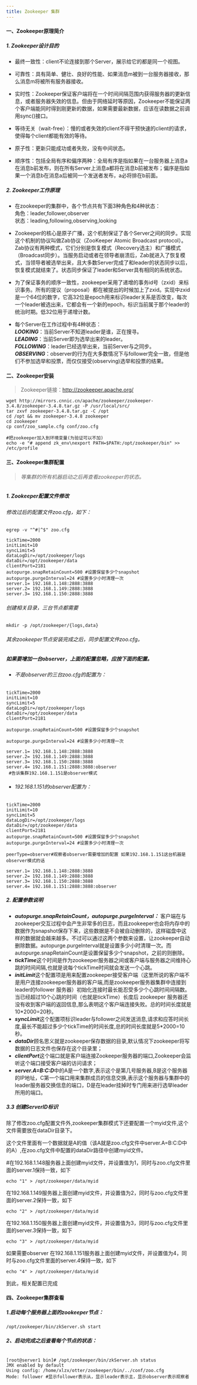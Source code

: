 ```yaml
---
title: Zookeeper 集群
---
```

#### 一、Zookeeper原理简介

##### 1. Zookeeper设计目的

- 最终一致性：client不论连接到那个Server，展示给它的都是同一个视图。  

- 可靠性：具有简单、健壮、良好的性能、如果消息m被到一台服务器接收，那么消息m将被所有服务器接收。
- 实时性：Zookeeper保证客户端将在一个时间间隔范围内获得服务器的更新信息，或者服务器失效的信息。但由于网络延时等原因，Zookeeper不能保证两个客户端能同时得到刚更新的数据，如果需要最新数据，应该在读数据之前调用sync()接口。  
<!--more-->
- 等待无关（wait-free）：慢的或者失效的client不得干预快速的client的请求，使得每个client都能有效的等待。  

- 原子性：更新只能成功或者失败，没有中间状态。  

- 顺序性：包括全局有序和偏序两种：全局有序是指如果在一台服务器上消息a在消息b前发布，则在所有Server上消息a都将在消息b前被发布；偏序是指如果一个消息b在消息a后被同一个发送者发布，a必将排在b前面。

##### 2. Zookeeper工作原理

- 在zookeeper的集群中，各个节点共有下面3种角色和4种状态：   
角色：leader,follower,observer  
状态：leading,following,observing,looking

- Zookeeper的核心是原子广播，这个机制保证了各个Server之间的同步。实现这个机制的协议叫做Zab协议（ZooKeeper Atomic Broadcast protocol）。Zab协议有两种模式，它们分别是恢复模式（Recovery选主）和广播模式（Broadcast同步）。当服务启动或者在领导者崩溃后，Zab就进入了恢复模式，当领导者被选举出来，且大多数Server完成了和leader的状态同步以后，恢复模式就结束了。状态同步保证了leader和Server具有相同的系统状态。

- 为了保证事务的顺序一致性，zookeeper采用了递增的事务id号（zxid）来标识事务。所有的提议（proposal）都在被提出的时候加上了zxid。实现中zxid是一个64位的数字，它高32位是epoch用来标识leader关系是否改变，每次一个leader被选出来，它都会有一个新的epoch，标识当前属于那个leader的统治时期。低32位用于递增计数。

- 每个Server在工作过程中有4种状态：  
***LOOKING***：当前Server不知道leader是谁，正在搜寻。  
***LEADING***：当前Server即为选举出来的leader。   
***FOLLOWING***：leader已经选举出来，当前Server与之同步。   
***OBSERVING***：observer的行为在大多数情况下与follower完全一致，但是他们不参加选举和投票，而仅仅接受(observing)选举和投票的结果。  
#### 二、Zookeeper安装
> Zookeeper链接：http://zookeeper.apache.org/
```
wget http://mirrors.cnnic.cn/apache/zookeeper/zookeeper-3.4.8/zookeeper-3.4.8.tar.gz -P /usr/local/src/
tar zxvf zookeeper-3.4.8.tar.gz -C /opt
cd /opt && mv zookeeper-3.4.8 zookeeper
cd zookeeper
cp conf/zoo_sample.cfg conf/zoo.cfg

#把zookeeper加入到环境变量(为验证可以不加)
echo -e "# append zk_env\nexport PATH=$PATH:/opt/zookeeper/bin" >> /etc/profile
```
#### 三、Zookeeper集群配置
> ###### 等集群的所有机器启动之后再查看zookeeper的状态。
##### 1. Zookeeper配置文件修改
###### 修改过后的配置文件zoo.cfg，如下：
```
egrep -v "^#|^$" zoo.cfg
```
```
tickTime=2000
initLimit=10
syncLimit=5
dataLogDir=/opt/zookeeper/logs
dataDir=/opt/zookeeper/data
clientPort=2181
autopurge.snapRetainCount=500 #设置保留多少个snapshot
autopurge.purgeInterval=24 #设置多少小时清理一次
server.1= 192.168.1.148:2888:3888
server.2= 192.168.1.149:2888:3888
server.3= 192.168.1.150:2888:3888

```
###### 创建相关目录，三台节点都需要
```
mkdir -p /opt/zookeeper/{logs,data}
```
###### 其余zookeeper节点安装完成之后，同步配置文件zoo.cfg。

##### *如果要增加一台observer，上面的配置忽略，应按下面的配置。*
- ###### 不是observer的三台zoo.cfg的配置为：
```
tickTime=2000
initLimit=10
syncLimit=5
dataLogDir=/opt/zookeeper/logs
dataDir=/opt/zookeeper/data
clientPort=2181

autopurge.snapRetainCount=500 #设置保留多少个snapshot

autopurge.purgeInterval=24 #设置多少小时清理一次

server.1= 192.168.1.148:2888:3888
server.2= 192.168.1.149:2888:3888
server.3= 192.168.1.150:2888:3888
server.4= 192.168.1.151:2888:3888:observer
 #告诉集群192.168.1.151是observer模式

```
- ###### 192.168.1.151的observer配置为：
```
tickTime=2000
initLimit=10
syncLimit=5
dataLogDir=/opt/zookeeper/logs
dataDir=/opt/zookeeper/data
clientPort=2181
autopurge.snapRetainCount=500 #设置保留多少个snapshot
autopurge.purgeInterval=24 #设置多少小时清理一次

peerType=observer#观察者observer需要增加的配置 如果192.168.1.151这台机器是observer模式的话

server.1= 192.168.1.148:2888:3888
server.2= 192.168.1.149:2888:3888
server.3= 192.168.1.150:2888:3888
server.4= 192.168.1.151:2888:3888:observer
```
  
  
##### 2. 配置参数说明

- ***autopurge.snapRetainCount，autopurge.purgeInterval：***
客户端在与zookeeper交互过程中会产生非常多的日志，而且zookeeper也会将内存中的数据作为snapshot保存下来，这些数据是不会被自动删除的，这样磁盘中这样的数据就会越来越多。不过可以通过这两个参数来设置，让zookeeper自动删除数据。autopurge.purgeInterval就是设置多少小时清理一次。而autopurge.snapRetainCount是设置保留多少个snapshot，之前的则删除。
- ***tickTime***这个时间是作为zookeeper服务器之间或客户端与服务器之间维持心跳的时间间隔,也就是说每个tickTime时间就会发送一个心跳。
- ***initLimit***这个配置项是用来配置zookeeper接受客户端（这里所说的客户端不是用户连接zookeeper服务器的客户端,而是zookeeper服务器集群中连接到leader的follower 服务器）初始化连接时最长能忍受多少个心跳时间间隔数。<br>当已经超过10个心跳的时间（也就是tickTime）长度后 zookeeper 服务器还没有收到客户端的返回信息,那么表明这个客户端连接失败。总的时间长度就是 10*2000=20秒。
- ***syncLimit***这个配置项标识leader与follower之间发送消息,请求和应答时间长度,最长不能超过多少个tickTime的时间长度,总的时间长度就是5*2000=10秒。
- ***dataDir***顾名思义就是zookeeper保存数据的目录,默认情况下zookeeper将写数据的日志文件也保存在这个目录里；
- ***clientPort***这个端口就是客户端连接Zookeeper服务器的端口,Zookeeper会监听这个端口接受客户端的访问请求；
- ***server.A=B:C:D***中的A是一个数字,表示这个是第几号服务器,B是这个服务器的IP地址，C第一个端口用来集群成员的信息交换,表示这个服务器与集群中的leader服务器交换信息的端口，D是在leader挂掉时专门用来进行选举leader所用的端口。
#####  3.3 创建ServerID标识

除了修改zoo.cfg配置文件外,zookeeper集群模式下还要配置一个myid文件,这个文件需要放在dataDir目录下。

这个文件里面有一个数据就是A的值（该A就是zoo.cfg文件中server.A=B:C:D中的A）,在zoo.cfg文件中配置的dataDir路径中创建myid文件。

#在192.168.1.148服务器上面创建myid文件，并设置值为1，同时与zoo.cfg文件里面的server.1保持一致，如下
```
echo "1" > /opt/zookeeper/data/myid
```
在192.168.1.149服务器上面创建myid文件，并设置值为2，同时与zoo.cfg文件里面的server.2保持一致，如下
```
echo "2" > /opt/zookeeper/data/myid
```
在192.168.1.150服务器上面创建myid文件，并设置值为3，同时与zoo.cfg文件里面的server.3保持一致，如下
```
echo "3" > /opt/zookeeper/data/myid
```

如果需要observer 在192.168.1.151服务器上面创建myid文件，并设置值为4，同时与zoo.cfg文件里面的server.4保持一致，如下
```
echo "4" > /opt/zookeeper/data/myid
```
到此，相关配置已完成  

#### 四、Zookeeper集群查看

#####  1.启动每个服务器上面的zookeeper节点：
```
/opt/zookeeper/bin/zkServer.sh start
```
#####  2、启动完成之后查看每个节点的状态：
```

[root@server1 bin]# /opt/zookeeper/bin/zkServer.sh status
JMX enabled by default
Using config: /home/xlzx/otter/zookeeper/bin/../conf/zoo.cfg
Mode: follower #显示follower表示从，显示leader表示主，显示observer表示观察者
```